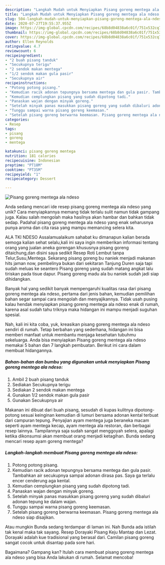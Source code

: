 ```yaml
---
description: "Langkah Mudah untuk Menyiapkan Pisang goreng mentega ala ndeso, Lezat Sekali"
title: "Langkah Mudah untuk Menyiapkan Pisang goreng mentega ala ndeso, Lezat Sekali"
slug: 504-langkah-mudah-untuk-menyiapkan-pisang-goreng-mentega-ala-ndeso-lezat-sekali
date: 2020-07-27T19:55:37.955Z
image: https://img-global.cpcdn.com/recipes/68b8d04838a6c01f/751x532cq70/pisang-goreng-mentega-ala-ndeso-foto-resep-utama.jpg
thumbnail: https://img-global.cpcdn.com/recipes/68b8d04838a6c01f/751x532cq70/pisang-goreng-mentega-ala-ndeso-foto-resep-utama.jpg
cover: https://img-global.cpcdn.com/recipes/68b8d04838a6c01f/751x532cq70/pisang-goreng-mentega-ala-ndeso-foto-resep-utama.jpg
author: Ellen Reynolds
ratingvalue: 4.7
reviewcount: 6
recipeingredient:
- "2 buah pisang tanduk"
- "Secukupnya terigu"
- "2 sendok makan mentega"
- "1/2 sendok makan gula pasir"
- "Secukupnya air"
recipeinstructions:
- "Potong potong pisang."
- "Kemudian racik adonan tepungnya bersama mentega dan gula pasir. Tambahkan air secukupnya sampai adonan dirasa pas. Saya ga terlalu encer cenderung aga kental."
- "Kemudian cemplungkan pisang yang sudah dipotong tadi."
- "Panaskan wajan dengan minyak goreng."
- "Setelah minyak panas masukkan pisang goreng yang sudah dibaluri adonan tepung ke dalam wajan."
- "Tunggu sampai warna pisang goreng keemasan."
- "Setelah pisang goreng berwarna keemasan. Pisang goreng mentega ala ndeso siap disajikan."
categories:
- Resep
tags:
- pisang
- goreng
- mentega

katakunci: pisang goreng mentega 
nutrition: 181 calories
recipecuisine: Indonesian
preptime: "PT18M"
cooktime: "PT35M"
recipeyield: "1"
recipecategory: Dessert

---
```



![Pisang goreng mentega ala ndeso](https://img-global.cpcdn.com/recipes/68b8d04838a6c01f/751x532cq70/pisang-goreng-mentega-ala-ndeso-foto-resep-utama.jpg)

Anda sedang mencari ide resep pisang goreng mentega ala ndeso yang unik? Cara menyiapkannya memang tidak terlalu sulit namun tidak gampang juga. Kalau salah mengolah maka hasilnya akan hambar dan bahkan tidak sedap. Padahal pisang goreng mentega ala ndeso yang enak seharusnya punya aroma dan cita rasa yang mampu memancing selera kita.

ALA TKI NDESO Assalamualaikum sahabat ku dimanapun kalian berada semoga kalian sehat selalu,kali ini saya ingin memberikan informasi tentang orang yang jualan aneka gorengan khususnya pisang goreng ditaichung,dan disini saya sedikit Resep Roti Lembut tanpa Telur,Susu,Mentega. Sekarang pisang goreng bu naniek menjadi makanan hits jaman now, pembelinya bukan dari sekitaran Tanjung Duren saja tapi sudah meluas ke seantero Pisang goreng yang sudah matang angkat lalu tiriskan pada tisue dapur. Pisang goreng madu ala bu naniek sudah jadi siap dihidangkan.

Banyak hal yang sedikit banyak mempengaruhi kualitas rasa dari pisang goreng mentega ala ndeso, pertama dari jenis bahan, kemudian pemilihan bahan segar sampai cara mengolah dan menyajikannya. Tidak usah pusing kalau hendak menyiapkan pisang goreng mentega ala ndeso enak di rumah, karena asal sudah tahu triknya maka hidangan ini mampu menjadi suguhan spesial.


Nah, kali ini kita coba, yuk, kreasikan pisang goreng mentega ala ndeso sendiri di rumah. Tetap berbahan yang sederhana, hidangan ini bisa memberi manfaat untuk membantu menjaga kesehatan tubuhmu sekeluarga. Anda bisa menyiapkan Pisang goreng mentega ala ndeso memakai 5 bahan dan 7 langkah pembuatan. Berikut ini cara dalam membuat hidangannya.

<!--inarticleads1-->

##### Bahan-bahan dan bumbu yang digunakan untuk menyiapkan Pisang goreng mentega ala ndeso:

1. Ambil 2 buah pisang tanduk
1. Sediakan Secukupnya terigu
1. Sediakan 2 sendok makan mentega
1. Gunakan 1/2 sendok makan gula pasir
1. Gunakan Secukupnya air


Makanan ini dibuat dari buah pisang, sesudah di kupas kulitnya dipotong-potong sesuai keinginan kemudian di lumuri bersama adonan kental terbuat dari campuran tepung. Penyajian ayam mentega juga beraneka macam seperti ayam mentega kecap, ayam mentega ala restoran, dan berbagai resep lainnya. Tampilannya saja sudah sangat menggoyah selera, apalagi ketika dikonsumsi akan membuat orang menjadi ketagihan. Bunda sedang mencari resep ayam goreng mentega? 

<!--inarticleads2-->

##### Langkah-langkah membuat Pisang goreng mentega ala ndeso:

1. Potong potong pisang.
1. Kemudian racik adonan tepungnya bersama mentega dan gula pasir. Tambahkan air secukupnya sampai adonan dirasa pas. Saya ga terlalu encer cenderung aga kental.
1. Kemudian cemplungkan pisang yang sudah dipotong tadi.
1. Panaskan wajan dengan minyak goreng.
1. Setelah minyak panas masukkan pisang goreng yang sudah dibaluri adonan tepung ke dalam wajan.
1. Tunggu sampai warna pisang goreng keemasan.
1. Setelah pisang goreng berwarna keemasan. Pisang goreng mentega ala ndeso siap disajikan.


Atau mungkin Bunda sedang terdampar di laman ini. Nah Bunda ada istilah tak kenal maka tak sayang. Resep Dorayaki Pisang Keju Mantap dan Lezat. Dorayaki adalah kue tradisional yang berasal dari. Camilan pisang goreng sangat cocok untuk disantap pada sore hari. 

Bagaimana? Gampang kan? Itulah cara membuat pisang goreng mentega ala ndeso yang bisa Anda lakukan di rumah. Selamat mencoba!
